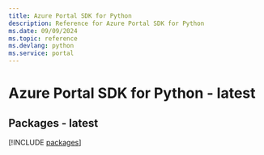 ```yaml
---
title: Azure Portal SDK for Python
description: Reference for Azure Portal SDK for Python
ms.date: 09/09/2024
ms.topic: reference
ms.devlang: python
ms.service: portal
---
```

# Azure Portal SDK for Python - latest
## Packages - latest
[!INCLUDE [packages](portal-index.md)]